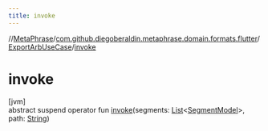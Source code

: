 ```yaml
---
title: invoke
---
```

//[MetaPhrase](../../../index.html)/[com.github.diegoberaldin.metaphrase.domain.formats.flutter](../index.html)/[ExportArbUseCase](index.html)/[invoke](invoke.html)



# invoke



[jvm]\
abstract suspend operator fun [invoke](invoke.html)(segments: [List](https://kotlinlang.org/api/latest/jvm/stdlib/kotlin.collections/-list/index.html)&lt;[SegmentModel](../../com.github.diegoberaldin.metaphrase.domain.project.data/-segment-model/index.html)&gt;, path: [String](https://kotlinlang.org/api/latest/jvm/stdlib/kotlin/-string/index.html))




